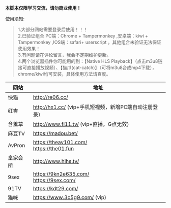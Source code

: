 **本脚本仅限学习交流，请勿商业使用！**

使用须知:
>1.大部分网站需要登录后使用！！！<br>
>2.已验证组合 PC端：Chrome + Tampermonkey ,安卓端：kiwi + Tampermonkey ,IOS端：safari+ userscript 。其他组合未验证无法保证使用效果！<br>
>3.有问题请在评论留言，我会不定期维护更新。<br>
>4.两个浏览器插件你可能用的到：【Native HLS Playback】（点击m3u8链接可直接播放视频）、【猫爪(cat-catch)】（可将m3u8合成mp4下载），chrome/kiwi均可安装，具体使用方法请百度。

|网站|地址|
| --- | --- |
|快猫|http://re06.cc/|
|红杏|http://hx1.cc/ (vip+手机短视频，新增PC端自动注册登录）|
|含羞草|http://www.fi11.tv/ (vip+直播，G点无效)|
|麻豆TV|https://madou.bet/|
|AvPron|	https://theav101.com/<br>https://the01.fun|
|皇家会所|http://www.hihs.tv/|
|9sex|https://9kn2e635.com/<br>https://9sex.com/|
|91TV|https://kdt29.com/|
|猫咪|https://www.3c5g9.com/ (vip)|
